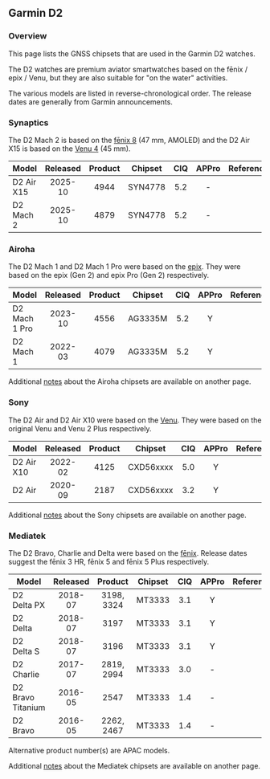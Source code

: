 ## Garmin D2

### Overview

This page lists the GNSS chipsets that are used in the Garmin D2 watches.

The D2 watches are premium aviator smartwatches based on the fēnix / epix / Venu, but they are also suitable for "on the water" activities.

The various models are listed in reverse-chronological order. The release dates are generally from Garmin announcements.



### Synaptics

The D2 Mach 2 is based on the [fēnix 8](fenix.md) (47 mm, AMOLED) and the D2 Air X15 is based on the [Venu 4](venu.md) (45 mm).

| Model      | Released | Product | Chipset | CIQ  | APPro | References |
| ---------- | :------: | :-----: | :-----: | :--: | :---: | ---------- |
| D2 Air X15 | 2025-10  |  4944   | SYN4778 | 5.2  |   -   |            |
| D2 Mach 2  | 2025-10  |  4879   | SYN4778 | 5.2  |   -   |            |



### Airoha

The D2 Mach 1 and D2 Mach 1 Pro were based on the [epix](epix.md). They were based on the epix (Gen 2) and epix Pro (Gen 2) respectively.

| Model                       | Released   | Product | Chipset | CIQ | APPro | References |
| --------------------------- | :--------: | :--------: | :--------: | :--------: | :--------: | -------- |
| D2 Mach 1 Pro | 2023-10  |  4556  | AG3335M | 5.2 | Y | |
| D2 Mach 1     | 2022-03  |  4079   | AG3335M | 5.2 | Y | |

Additional [notes](../../../chipsets/airoha/devices.md) about the Airoha chipsets are available on another page.



### Sony

The D2 Air and D2 Air X10 were based on the [Venu](venu.md). They were based on the original Venu and Venu 2 Plus respectively.

| Model                       | Released   | Product | Chipset | CIQ | APPro | References |
| --------------------------- | :--------: | :--------: | :--------: | :--------: | :--------: | -------- |
| D2 Air X10 | 2022-02  |  4125   | CXD56xxxx | 5.0 | Y | |
| D2 Air | 2020-09 |  2187  | CXD56xxxx | 3.2 | Y | |

Additional [notes](../../../chipsets/sony/devices.md) about the Sony chipsets are available on another page.



### Mediatek

The D2 Bravo, Charlie and Delta were based on the [fēnix](fenix.md). Release dates suggest the fēnix 3 HR, fēnix 5 and fēnix 5 Plus respectively.

| Model                       | Released   | Product | Chipset | CIQ | APPro | References |
| --------------------------- | :--------: | :--------: | :--------: | :--------: | :--------: | -------- |
| D2 Delta PX       | 2018-07  | 3198, 3324 | MT3333 | 3.1 | Y | |
| D2 Delta          | 2018-07  |    3197    | MT3333 | 3.1 | Y | |
| D2 Delta S        | 2018-07  |    3196    | MT3333 | 3.1 | Y | |
| D2 Charlie        | 2017-07  | 2819, 2994 | MT3333 | 3.0 | - | |
| D2 Bravo Titanium | 2016-05  |    2547    | MT3333 | 1.4 | - | |
| D2 Bravo          | 2016-05  | 2262, 2467 | MT3333 | 1.4 | - | |

Alternative product number(s) are APAC models.

Additional [notes](../../../chipsets/mediatek/devices.md) about the Mediatek chipsets are available on another page.

